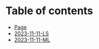 # Table of contents

* [Page](README.md)
* [2023-11-11-LS](2023-11-11-ls.md)
* [2023-11-11-ML](2023-11-11-ml.md)
